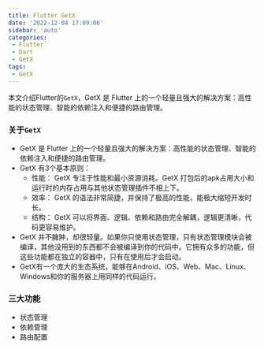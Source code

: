 ```yaml
---
title: Flutter GetX
date: '2022-12-04 17:09:06'
sidebar: 'auto'
categories:
 - Flutter
 - Dart
 - GetX
tags:
 - GetX
---
```



本文介绍Flutter的`GetX`，GetX 是 Flutter 上的一个轻量且强大的解决方案：高性能的状态管理、智能的依赖注入和便捷的路由管理。
<!-- more -->

### 关于`GetX`
  - GetX 是 Flutter 上的一个轻量且强大的解决方案：高性能的状态管理、智能的依赖注入和便捷的路由管理。
  - GetX 有3个基本原则：
    - 性能： GetX 专注于性能和最小资源消耗。GetX 打包后的apk占用大小和运行时的内存占用与其他状态管理插件不相上下。
    - 效率： GetX 的语法非常简捷，并保持了极高的性能，能极大缩短开发时长。
    - 结构： GetX 可以将界面、逻辑、依赖和路由完全解耦，逻辑更清晰，代码更容易维护。
  - GetX 并不臃肿，却很轻量。如果你只使用状态管理，只有状态管理模块会被编译，其他没用到的东西都不会被编译到你的代码中。它拥有众多的功能，但这些功能都在独立的容器中，只有在使用后才会启动。
  - GetX有一个庞大的生态系统，能够在Android、iOS、Web、Mac、Linux、Windows和你的服务器上用同样的代码运行。

### 三大功能
  - 状态管理
  - 依赖管理
  - 路由配置
